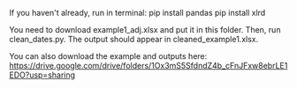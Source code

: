 
If you haven't already, run in terminal:
pip install pandas
pip install xlrd

You need to download example1_adj.xlsx and put it in this folder.
Then, run clean_dates.py. The output should appear in cleaned_example1.xlsx.

You can also download the example and outputs here:
https://drive.google.com/drive/folders/1Ox3mS5SfdndZ4b_cFnJFxw8ebrLE1EDO?usp=sharing

